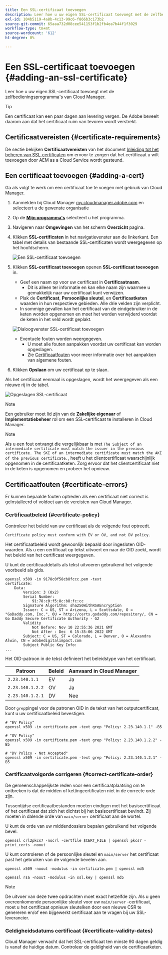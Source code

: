 ```yaml
---
title: Een SSL-certificaat toevoegen
description: Leer hoe u uw eigen SSL-certificaat toevoegt met de zelfbedieningsprogramma's van Cloud Manager.
exl-id: 104b5119-4a8b-4c13-99c6-f866b3c173b2
source-git-commit: 65aaa732d08cee541153f1b2fb4ea7b44f1f3029
workflow-type: tm+mt
source-wordcount: '612'
ht-degree: 0%

---
```


# Een SSL-certificaat toevoegen {#adding-an-ssl-certificate}

Leer hoe u uw eigen SSL-certificaat toevoegt met de zelfbedieningsprogramma&#39;s van Cloud Manager.

>[!TIP]
>
>Een certificaat kan een paar dagen aan levering vergen. De Adobe beveelt daarom aan dat het certificaat ruim van tevoren wordt verstrekt.

## Certificaatvereisten {#certificate-requirements}

De sectie bekijken **Certificaatvereisten** van het document [Inleiding tot het beheren van SSL-certificaten](/help/implementing/cloud-manager/managing-ssl-certifications/introduction.md#requirements) om ervoor te zorgen dat het certificaat u wilt toevoegen door AEM as a Cloud Service wordt gesteund.

## Een certificaat toevoegen {#adding-a-cert}

Ga als volgt te werk om een certificaat toe te voegen met gebruik van Cloud Manager.

1. Aanmelden bij Cloud Manager [my.cloudmanager.adobe.com](https://my.cloudmanager.adobe.com/) en selecteert u de gewenste organisatie

1. Op de **[Mijn programma&#39;s](/help/implementing/cloud-manager/getting-access-to-aem-in-cloud/editing-programs.md#my-programs)** selecteert u het programma.

1. Navigeren naar **Omgevingen** van het scherm **Overzicht** pagina.

1. Klikken **SSL-certificaten** in het navigatievenster aan de linkerkant. Een tabel met details van bestaande SSL-certificaten wordt weergegeven op het hoofdscherm.

   ![Een SSL-certificaat toevoegen](/help/implementing/cloud-manager/assets/ssl/ssl-cert-1.png)

1. Klikken **SSL-certificaat toevoegen** openen **SSL-certificaat toevoegen** in.

   * Geef een naam op voor uw certificaat in **Certificaatnaam**.
      * Dit is alleen ter informatie en kan elke naam zijn waarmee u gemakkelijk naar uw certificaat kunt verwijzen.
   * Plak de **Certificaat**, **Persoonlijke sleutel**, en **Certificaatketen** waarden in hun respectieve gebieden. Alle drie velden zijn verplicht.
   * In sommige gevallen kan het certificaat van de eindgebruiker in de keten worden opgenomen en moet het worden verwijderd voordat de keten in het veld wordt geplakt.

   ![Dialoogvenster SSL-certificaat toevoegen](/help/implementing/cloud-manager/assets/ssl/ssl-cert-02.png)

   * Eventuele fouten worden weergegeven.
      * U moet alle fouten aanpakken voordat uw certificaat kan worden opgeslagen.
      * Zie [Certificaatfouten](#certificate-errors) voor meer informatie over het aanpakken van algemene fouten.

1. Klikken **Opslaan** om uw certificaat op te slaan.

Als het certificaat eenmaal is opgeslagen, wordt het weergegeven als een nieuwe rij in de tabel.

![Opgeslagen SSL-certificaat](/help/implementing/cloud-manager/assets/ssl/ssl-cert-3.png)

>[!NOTE]
>
>Een gebruiker moet lid zijn van de **Zakelijke eigenaar** of **Implementatiebeheer** rol om een SSL-certificaat te installeren in Cloud Manager.

>[!NOTE]
>
>Als u een fout ontvangt die vergelijkbaar is met `The Subject of an intermediate certificate must match the issuer in the previous certificate. The SKI of an intermediate certificate must match the AKI of the previous certificate.`, heeft u het clientcertificaat waarschijnlijk opgenomen in de certificaatketen. Zorg ervoor dat het clientcertificaat niet in de keten is opgenomen en probeer het opnieuw.

## Certificaatfouten {#certificate-errors}

Er kunnen bepaalde fouten optreden als een certificaat niet correct is geïnstalleerd of voldoet aan de vereisten van Cloud Manager.

### Certificaatbeleid {#certificate-policy}

Controleer het beleid van uw certificaat als de volgende fout optreedt.

```text
Certificate policy must conform with EV or OV, and not DV policy.
```

Het certificaatbeleid wordt gewoonlijk bepaald door ingesloten OID-waarden. Als u een certificaat op tekst uitvoert en naar de OID zoekt, wordt het beleid van het certificaat weergegeven.

U kunt de certificaatdetails als tekst uitvoeren gebruikend het volgende voorbeeld als gids.

```text
openssl x509 -in 9178c0f58cb8fccc.pem -text
certificate:
    Data:
        Version: 3 (0x2)
        Serial Number:
            91:78:c0:f5:8c:b8:fc:cc
        Signature Algorithm: sha256WithRSAEncryption
        Issuer: C = US, ST = Arizona, L = Scottsdale, O = "GoDaddy.com, Inc.", OU = http://certs.godaddy.com/repository/, CN = Go Daddy Secure Certificate Authority - G2
        Validity
            Not Before: Nov 10 22:55:36 2021 GMT
            Not After : Dec  6 15:35:06 2022 GMT
        Subject: C = US, ST = Colorado, L = Denver, O = Alexandra Alwin, CN = adobedigitalimpact.com
        Subject Public Key Info:
...
```

Het OID-patroon in de tekst definieert het beleidstype van het certificaat.

| Patroon | Beleid | Aanvaard in Cloud Manager |
|---|---|---|
| `2.23.140.1.1` | EV | Ja |
| `2.23.140.1.2.2` | OV | Ja |
| `2.23.140.1.2.1` | DV | Nee |

Door `grep`pingel voor de patronen OID in de tekst van het outputcertificaat, kunt u uw certificaatbeleid bevestigen.

```shell
# "EV Policy"
openssl x509 -in certificate.pem -text grep "Policy: 2.23.140.1.1" -B5

# "OV Policy"
openssl x509 -in certificate.pem -text grep "Policy: 2.23.140.1.2.2" -B5

# "DV Policy - Not Accepted"
openssl x509 -in certificate.pem -text grep "Policy: 2.23.140.1.2.1" -B5
```

### Certificaatvolgorde corrigeren {#correct-certificate-order}

De gemeenschappelijkste reden voor een certificaatplaatsing om te ontbreken is dat de midden of kettingcertificaten niet in de correcte orde zijn.

Tussentijdse certificaatbestanden moeten eindigen met het basiscertificaat of het certificaat dat zich het dichtst bij het basiscertificaat bevindt. Zij moeten in dalende orde van `main/server` certificaat aan de wortel.

U kunt de orde van uw middendossiers bepalen gebruikend het volgende bevel.

```shell
openssl crl2pkcs7 -nocrl -certfile $CERT_FILE | openssl pkcs7 -print_certs -noout
```

U kunt controleren of de persoonlijke sleutel en `main/server` het certificaat past het gebruiken van de volgende bevelen aan.

```shell
openssl x509 -noout -modulus -in certificate.pem | openssl md5
```

```shell
openssl rsa -noout -modulus -in ssl.key | openssl md5
```

>[!NOTE]
>
>De uitvoer van deze twee opdrachten moet exact hetzelfde zijn. Als u geen overeenkomende persoonlijke sleutel voor uw `main/server` -certificaat, moet u het certificaat opnieuw sleutelken door een nieuwe CSR te genereren en/of een bijgewerkt certificaat aan te vragen bij uw SSL-leverancier.

### Geldigheidsdatums certificaat {#certificate-validity-dates}

Cloud Manager verwacht dat het SSL-certificaat ten minste 90 dagen geldig is vanaf de huidige datum. Controleer de geldigheid van de certificaatketen.
